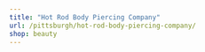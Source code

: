 ```yaml
---
title: "Hot Rod Body Piercing Company"
url: /pittsburgh/hot-rod-body-piercing-company/
shop: beauty
---
```

